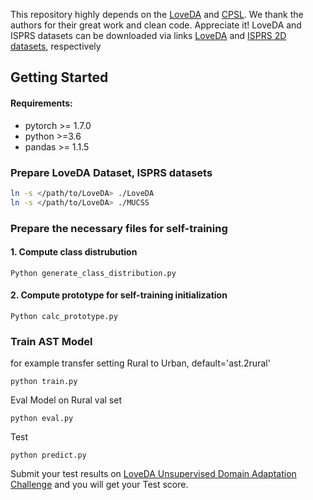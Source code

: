 This repository highly depends on the <a href="https://github.com/Junjue-Wang/LoveDA">LoveDA</a> and  <a href="https://github.com/lslrh/CPSL">CPSL</a>. We thank the authors for their great work and clean code. Appreciate it!
LoveDA and ISPRS datasets can be downloaded via links  <a href="https://zenodo.org/records/5706578">LoveDA</a> and  <a href="https://github.com/te-shi/MUCSS">ISPRS 2D datasets</a>, respectively

## Getting Started

#### Requirements:
- pytorch >= 1.7.0
- python >=3.6
- pandas >= 1.1.5
### Prepare LoveDA Dataset, ISPRS datasets

```bash
ln -s </path/to/LoveDA> ./LoveDA
ln -s </path/to/LoveDA> ./MUCSS
```


### Prepare the necessary files for self-training
#### 1. Compute class distrubution
```
Python generate_class_distribution.py
```
#### 2. Compute prototype for self-training initialization
```
Python calc_prototype.py
```


### Train AST Model
for example transfer setting Rural to Urban, default='ast.2rural'
``` 
python train.py
```
Eval Model on Rural val set
```
python eval.py
```
Test
```
python predict.py
```
Submit your test results on [LoveDA Unsupervised Domain Adaptation Challenge](https://codalab.lisn.upsaclay.fr/competitions/424) and you will get your Test score.
